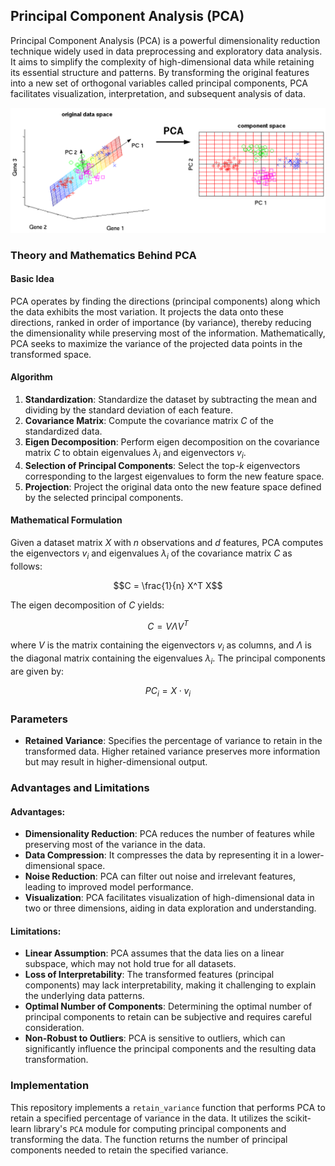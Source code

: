 ## Principal Component Analysis (PCA)

Principal Component Analysis (PCA) is a powerful dimensionality reduction technique widely used in data preprocessing and exploratory data analysis. It aims to simplify the complexity of high-dimensional data while retaining its essential structure and patterns. By transforming the original features into a new set of orthogonal variables called principal components, PCA facilitates visualization, interpretation, and subsequent analysis of data.

![image](https://github.com/kjarjoura/INDE577/blob/main/Images/pca.png)

### Theory and Mathematics Behind PCA

#### Basic Idea

PCA operates by finding the directions (principal components) along which the data exhibits the most variation. It projects the data onto these directions, ranked in order of importance (by variance), thereby reducing the dimensionality while preserving most of the information. Mathematically, PCA seeks to maximize the variance of the projected data points in the transformed space.

#### Algorithm

1. **Standardization**: Standardize the dataset by subtracting the mean and dividing by the standard deviation of each feature.
2. **Covariance Matrix**: Compute the covariance matrix $C$ of the standardized data.
3. **Eigen Decomposition**: Perform eigen decomposition on the covariance matrix $C$ to obtain eigenvalues $\lambda_i$ and eigenvectors $v_i$.
4. **Selection of Principal Components**: Select the top-$k$ eigenvectors corresponding to the largest eigenvalues to form the new feature space.
5. **Projection**: Project the original data onto the new feature space defined by the selected principal components.

#### Mathematical Formulation

Given a dataset matrix $X$ with $n$ observations and $d$ features, PCA computes the eigenvectors $v_i$ and eigenvalues $\lambda_i$ of the covariance matrix $C$ as follows:

$$C = \frac{1}{n} X^T X$$

The eigen decomposition of $C$ yields:

$$C = V \Lambda V^T$$

where $V$ is the matrix containing the eigenvectors $v_i$ as columns, and $\Lambda$ is the diagonal matrix containing the eigenvalues $\lambda_i$. The principal components are given by:

$$PC_i = X \cdot v_i$$

### Parameters

- **Retained Variance**: Specifies the percentage of variance to retain in the transformed data. Higher retained variance preserves more information but may result in higher-dimensional output.

### Advantages and Limitations

#### Advantages:
- **Dimensionality Reduction**: PCA reduces the number of features while preserving most of the variance in the data.
- **Data Compression**: It compresses the data by representing it in a lower-dimensional space.
- **Noise Reduction**: PCA can filter out noise and irrelevant features, leading to improved model performance.
- **Visualization**: PCA facilitates visualization of high-dimensional data in two or three dimensions, aiding in data exploration and understanding.

#### Limitations:
- **Linear Assumption**: PCA assumes that the data lies on a linear subspace, which may not hold true for all datasets.
- **Loss of Interpretability**: The transformed features (principal components) may lack interpretability, making it challenging to explain the underlying data patterns.
- **Optimal Number of Components**: Determining the optimal number of principal components to retain can be subjective and requires careful consideration.
- **Non-Robust to Outliers**: PCA is sensitive to outliers, which can significantly influence the principal components and the resulting data transformation.

### Implementation

This repository implements a `retain_variance` function that performs PCA to retain a specified percentage of variance in the data. It utilizes the scikit-learn library's `PCA` module for computing principal components and transforming the data. The function returns the number of principal components needed to retain the specified variance.
